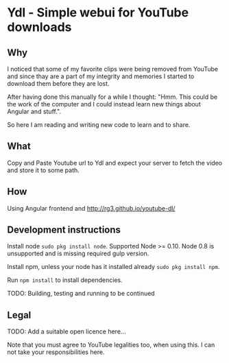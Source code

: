 # Ydl - Simple webui for YouTube downloads

## Why

I noticed that some of my favorite clips were being removed from YouTube and
since thay are a part of my integrity and memories I started to download them
before they are lost.

After having done this manually for a while I thought: "Hmm. This could be
the work of the computer and I could instead learn new things about Angular
and stuff.".

So here I am reading and writing new code to learn and to share.

## What

Copy and Paste Youtube url to Ydl and expect your server to fetch the video and
store it to some path.

## How

Using Angular frontend and http://rg3.github.io/youtube-dl/

## Development instructions

Install node `sudo pkg install node`. Supported Node >= 0.10. Node 0.8 is
unsupported and is missing required gulp version.

Install npm, unless your node has it installed already `sudo pkg install npm`.

Run `npm install` to install dependencies.

TODO: Building, testing and running to be continued

## Legal

TODO: Add a suitable open licence here...

Note that you must agree to YouTube legalities too, when using this. I can not
take your responsibilities here.
